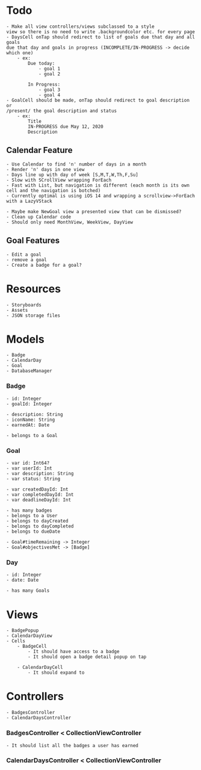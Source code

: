 # Todo
    - Make all view controllers/views subclassed to a style 
    view so there is no need to write .backgroundcolor etc. for every page
    - DaysCell onTap should redirect to list of goals due that day and all goals
    due that day and goals in progress (INCOMPLETE/IN-PROGRESS -> decide which one) 
        - ex: 
            Due today:
                - goal 1
                - goal 2
            
            In Progress:
                - goal 3
                - goal 4
    - GoalCell should be made, onTap should redirect to goal description or
    /present/ the goal description and status
        - ex:
            Title
            IN-PROGRESS due May 12, 2020
            Description
            
## Calendar Feature
    - Use Calendar to find 'n' number of days in a month
    - Render 'n' days in one view
    - Days line up with day of week [S,M,T,W,Th,F,Su]
    - Slow with SCrollView wrapping ForEach
    - Fast with List, but navigation is different (each month is its own cell and the navigation is botched)
    - Currently optimal is using iOS 14 and wrapping a scrollview->ForEach with a LazyVStack
    
    - Maybe make NewGoal view a presented view that can be dismissed?
    - Clean up Calendar code
    - Should only need MonthView, WeekView, DayView
    
## Goal Features
    - Edit a goal
    - remove a goal
    - Create a badge for a goal?

# Resources
    - Storyboards
    - Assets
    - JSON storage files



# Models
    - Badge
    - CalendarDay
    - Goal
    - DatabaseManager

### Badge
    - id: Integer
    - goalId: Integer
    
    - description: String
    - iconName: String
    - earnedAt: Date

    - belongs to a Goal
    
### Goal
    - var id: Int64?
    - var userId: Int
    - var description: String
    - var status: String

    - var createdDayId: Int
    - var completedDayId: Int
    - var deadlineDayId: Int
    
    - has many badges
    - belongs to a User
    - belongs to dayCreated
    - belongs to dayCompleted
    - belongs to dueDate
    
    - Goal#timeRemaining -> Integer
    - Goal#objectivesMet -> [Badge]
    
### Day
    - id: Integer
    - date: Date
    
    - has many Goals

# Views
    - BadgePopup
    - CalendarDayView
    - Cells
        - BadgeCell
            - It should have access to a badge
            - It should open a badge detail popup on tap
    
        - CalendarDayCell
            - It should expand to 



# Controllers
    - BadgesController
    - CalendarDaysController

### BadgesController < CollectionViewController
    - It should list all the badges a user has earned

### CalendarDaysController < CollectionViewController

